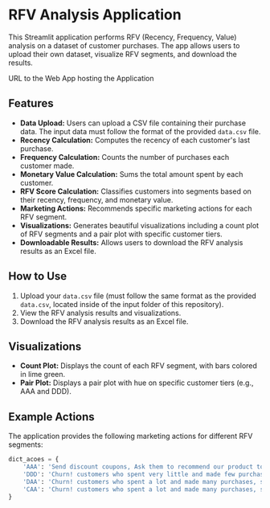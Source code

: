# RFV Analysis Application

This Streamlit application performs RFV (Recency, Frequency, Value) analysis on a dataset of customer purchases. The app allows users to upload their own dataset, visualize RFV segments, and download the results.

<link src="">URL to the Web App hosting the Application</link>

## Features

- **Data Upload:** Users can upload a CSV file containing their purchase data. The input data must follow the format of the provided `data.csv` file.
- **Recency Calculation:** Computes the recency of each customer's last purchase.
- **Frequency Calculation:** Counts the number of purchases each customer made.
- **Monetary Value Calculation:** Sums the total amount spent by each customer.
- **RFV Score Calculation:** Classifies customers into segments based on their recency, frequency, and monetary value.
- **Marketing Actions:** Recommends specific marketing actions for each RFV segment.
- **Visualizations:** Generates beautiful visualizations including a count plot of RFV segments and a pair plot with specific customer tiers.
- **Downloadable Results:** Allows users to download the RFV analysis results as an Excel file.

## How to Use

1. Upload your `data.csv` file (must follow the same format as the provided `data.csv`, located inside of the input folder of this repository).
2. View the RFV analysis results and visualizations.
3. Download the RFV analysis results as an Excel file.

## Visualizations

- **Count Plot:** Displays the count of each RFV segment, with bars colored in lime green.
- **Pair Plot:** Displays a pair plot with hue on specific customer tiers (e.g., AAA and DDD).

## Example Actions

The application provides the following marketing actions for different RFV segments:

```python
dict_acoes = {
    'AAA': 'Send discount coupons, Ask them to recommend our product to a friend, Send free samples when launching a new product.',
    'DDD': 'Churn! customers who spent very little and made few purchases, do nothing',
    'DAA': 'Churn! customers who spent a lot and made many purchases, send discount coupons to try to recover them',
    'CAA': 'Churn! customers who spent a lot and made many purchases, send discount coupons to try to recover them'
}
